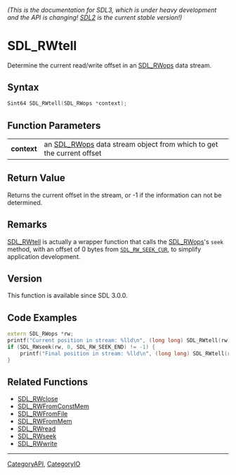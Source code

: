 ###### (This is the documentation for SDL3, which is under heavy development and the API is changing! [SDL2](https://wiki.libsdl.org/SDL2/) is the current stable version!)
# SDL_RWtell

Determine the current read/write offset in an [SDL_RWops](SDL_RWops) data stream.

## Syntax

```c
Sint64 SDL_RWtell(SDL_RWops *context);

```

## Function Parameters

|                 |                                                                                   |
| --------------- | --------------------------------------------------------------------------------- |
| **context**     | an [SDL_RWops](SDL_RWops) data stream object from which to get the current offset |

## Return Value

Returns the current offset in the stream, or -1 if the information can not
be determined.

## Remarks

[SDL_RWtell](SDL_RWtell) is actually a wrapper function that calls the
[SDL_RWops](SDL_RWops)'s `seek` method, with an offset of 0 bytes from
[`SDL_RW_SEEK_CUR`](SDL_RW_SEEK_CUR), to simplify application development.

## Version

This function is available since SDL 3.0.0.

## Code Examples

```c++
extern SDL_RWops *rw;
printf("Current position in stream: %lld\n", (long long) SDL_RWtell(rw));
if (SDL_RWseek(rw, 0, SDL_RW_SEEK_END) != -1) {
    printf("Final position in stream: %lld\n", (long long) SDL_RWtell(rw));
}
```

## Related Functions

* [SDL_RWclose](SDL_RWclose)
* [SDL_RWFromConstMem](SDL_RWFromConstMem)
* [SDL_RWFromFile](SDL_RWFromFile)
* [SDL_RWFromMem](SDL_RWFromMem)
* [SDL_RWread](SDL_RWread)
* [SDL_RWseek](SDL_RWseek)
* [SDL_RWwrite](SDL_RWwrite)

----
[CategoryAPI](CategoryAPI), [CategoryIO](CategoryIO)


